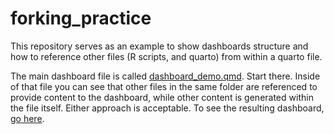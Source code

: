 # forking_practice

This repository serves as an example to show dashboards structure and how to
reference other files (R scripts, and quarto) from within a quarto file. 

The main dashboard file is called [dashboard_demo.qmd](https://github.com/BYUI335/dashboard_child_source_file_demo/blob/main/dashboard_demo.qmd). Start there. Inside of that file you can see that other files in the same folder are referenced to provide content to the dashboard, while other content is generated within the file itself. Either approach is acceptable. To see the resulting dashboard, [go here](https://posit.byui.edu/connect/#/apps/0e733d40-fa11-4d3f-936f-2b00610e44f7).
